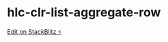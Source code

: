 # hlc-clr-list-aggregate-row

[Edit on StackBlitz ⚡️](https://stackblitz.com/edit/hlc-clr-list-aggregate-row)